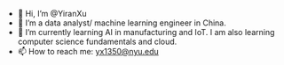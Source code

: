 - 👋 Hi, I’m @YiranXu
- 👀 I’m a data analyst/ machine learning engineer in China. 
- 🌱 I’m currently learning AI in manufacturing and IoT. I am also learning computer science fundamentals and cloud. 
- 📫 How to reach me: yx1350@nyu.edu

<!---
YiranXu/YiranXu is a ✨ special ✨ repository because its `README.md` (this file) appears on your GitHub profile.
You can click the Preview link to take a look at your changes.
--->
